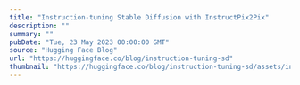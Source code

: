 ```yaml
---
title: "Instruction-tuning Stable Diffusion with InstructPix2Pix"
description: ""
summary: ""
pubDate: "Tue, 23 May 2023 00:00:00 GMT"
source: "Hugging Face Blog"
url: "https://huggingface.co/blog/instruction-tuning-sd"
thumbnail: "https://huggingface.co/blog/instruction-tuning-sd/assets/instruction_tuning_sd/thumbnail.png"
---
```


